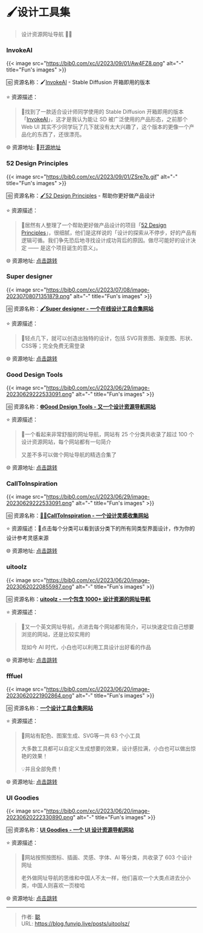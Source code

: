 # 🖌️设计工具集


> 设计资源网址导航 🌟🌟

<!--more-->

### InvokeAI

{{< image src="https://bib0.com/xc/i/2023/09/01/Aw4FZ8.png" alt="-"  title="Fun's images" >}}    

🆔  资源名称：🖌️[InvokeAI](https://github.com/invoke-ai/InvokeAI) - Stable Diffusion 开箱即用的版本

⭐️  资源描述：

>📄找到了一款适合设计师同学使用的 Stable Diffusion 开箱即用的版本「[InvokeAI](https://github.com/invoke-ai/InvokeAI)」，这才是我认为能让 SD 被广泛使用的产品形态，之前那个 Web UI 其实不少同学玩了几下就没有太大兴趣了，这个版本的更像一个产品化的东西了，还很漂亮。

🌐 资源地址: 🧩[开源地址](https://github.com/invoke-ai/InvokeAI)

### 52 Design Principles

{{< image src="https://bib0.com/xc/i/2023/09/01/ZSre7p.gif" alt="-"  title="Fun's images" >}}    

🆔  资源名称：[🖌️52 Design Principles](https://rpdc.xiaohongshu.com/52-design-principles) - 帮助你更好做产品设计

⭐️  资源描述：

>📄居然有人整理了一个帮助更好做产品设计的项目「[52 Design Principles](https://rpdc.xiaohongshu.com/52-desig)」，很细腻，他们是这样说的「设计的探索从不停步，好的产品有逻辑可循。我们争先恐后地寻找设计成功背后的原因。做尽可能好的设计决定 —— 是这个项目诞生的意义」。

🌐 资源地址: [点击跳转](https://rpdc.xiaohongshu.com/52-design-principles)

### Super designer

{{< image src="https://bib0.com/xc/i/2023/07/08/image-20230708071351879.png" alt="-"  title="Fun's images" >}}    

🆔  资源名称：[**🖌️Super designer - 一个在线设计工具合集网站**](https://superdesigner.co/)

⭐️  资源描述：

>📄轻点几下，就可以创造出独特的设计，包括 SVG背景图、渐变图、形状、CSS等；完全免费无需登录

🌐 资源地址: [点击跳转](https://superdesigner.co/)

### Good Design Tools

{{< image src="https://bib0.com/xc/i/2023/06/29/image-20230629222533091.png" alt="-"  title="Fun's images" >}}    

🆔  资源名称：[**🌐Good Design Tools - 又一个设计资源导航网站**](https://www.gooddesign.tools/)

⭐️  资源描述：

>📄一个看起来非常舒服的网址导航，网站有 25 个分类共收录了超过 100 个设计资源网站，每个网站都有一句简介
>
>又差不多可以做个网址导航的精选合集了

🌐 资源地址: [点击跳转](https://www.gooddesign.tools/)

### CallToInspiration

{{< image src="https://bib0.com/xc/i/2023/06/29/image-20230629222533091.png" alt="-"  title="Fun's images" >}}    

🆔  资源名称：[**👩‍🎨CallToInspiration - 一个设计灵感收集网站**](https://calltoinspiration.com/)

⭐️  资源描述：📄点击每个分类可以看到该分类下的所有同类型界面设计，作为你的设计参考灵感来源

🌐 资源地址: [点击跳转](https://calltoinspiration.com/)

### uitoolz

{{< image src="https://bib0.com/xc/i/2023/06/20/image-20230620220855987.png" alt="-"  title="Fun's images" >}}    

🆔  资源名称：[**uitoolz - 一个包含 1000+ 设计资源的网址导航**](https://uitoolz.com/)

⭐️  资源描述：

> 📄又一个英文网址导航，点进去每个网站都有简介，可以快速定位自己想要浏览的网站，还是比较实用的
>
> 现如今 AI 时代，小白也可以利用工具设计出好看的作品

🌐 资源地址: [点击跳转](https://uitoolz.com/)

### fffuel 

{{< image src="https://bib0.com/xc/i/2023/06/20/image-20230620221902864.png" alt="-"  title="Fun's images" >}}    

🆔  资源名称：[**一个设计工具合集网站**](https://fffuel.co/)

⭐️  资源描述：

> 📄网站有配色、图案生成、SVG等一共 63 个小工具
>
> 大多数工具都可以自定义生成想要的效果，设计感拉满，小白也可以做出惊艳的效果！
>
> 💡并且全部免费！

🌐 资源地址: [点击跳转](https://fffuel.co/)

### UI Goodies 

{{< image src="https://bib0.com/xc/i/2023/06/20/image-20230620222330890.png" alt="-"  title="Fun's images" >}}    

🆔  资源名称：[**UI Goodies - 一个 UI 设计资源导航网站**](https://uigoodies.com/)

⭐️  资源描述：

> 📄网站按照按图标、插画、灵感、字体、AI 等分类，共收录了 603 个设计网址
>
> 老外做网址导航的思维和中国人不太一样，他们喜欢一个大类点进去分小类，中国人则喜欢一页梭哈

🌐 资源地址: [点击跳转](https://uigoodies.com/)


---

> 作者: [聪](/about)  
> URL: https://blog.funvip.live/posts/uitoolsz/  

